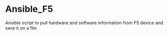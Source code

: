 # Ansible_F5
Ansible script to pull hardware and software information from F5 device and save it on a file.
